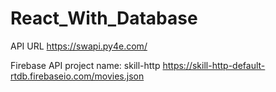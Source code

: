 # React_With_Database

API URL
https://swapi.py4e.com/

Firebase API
project name: skill-http
https://skill-http-default-rtdb.firebaseio.com/movies.json
